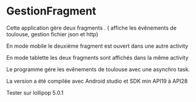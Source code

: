 # GestionFragment


Cette application gère deux fragments . ( affiche les évênements de toulouse, gestion fichier json et http)

En mode mobile le deuxième fragment est ouvert dans une autre activity

En mode tablette les deux fragments sont affichés dans la même activity

Le programme gére les evênements de toulouse avec une asynchro task.

La version a été compilée avec Android studio  et SDK min API19 à API28

Tester sur  lollipop 5.0.1
